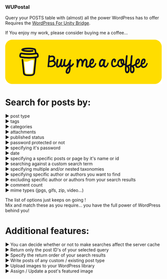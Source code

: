 ### WUPostal
Query your POSTS table with (almost) all the power WordPress has to offer<br>
Requires the [WordPress For Unity Bridge](https://mybadstudios.com/product/wordpress-bridge/).


If You enjoy my work, please consider buying me a coffee...

[<img src="bmcbutton.png">](https://www.buymeacoffee.com/mybad)



# Search for posts by:
► post type<br>
► tags<br>
► categories<br>
► attachments<br>
► published status<br>
► password protected or not<br>
► specifying it's password<br>
► date<br>
► specifying a specific posts or page by it's name or id<br>
► searching against a custom search term<br>
► specifying multiple and/or nested taxonomies<br>
► specifying specific author or authors you want to find<br>
► excluding specific author or authors from your search results<br>
► comment count<br>
► mime types (jpgs, gifs, zip, video...)<br>

The list of options just keeps on going !<br>
Mix and match these as you require... you have the full power of WordPress behind you!

# Additional features:

► You can decide whether or not to make searches affect the server cache<br>
► Return only the post ID's of your selected query<br>
► Specify the return order of your search results<br>
► Write posts of any custom / existing post type<br>
► Upload images to your WordPress library<br>
►  Assign / Update a post's featured image

